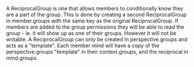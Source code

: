A ReciprocalGroup is one that allows members to conditionally know they are a part of the group. This is done by creating a second ReciprocalGroup in member.groups with the same key as the original ReciprocalGroup.
If members are added to the group permissions they will be able to read the group - ie. it will show up as one of their groups. However it will not be writable.
A ReciprocalGroup can only be created in perspective.groups and acts as a "template". Each member mind will have a copy of the perspective.groups "template" in their context.groups, and the reciprocal in mind.groups.